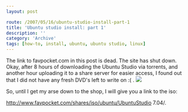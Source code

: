 ```yaml
---
layout: post

route: /2007/05/16/ubuntu-studio-install-part-1
title: 'Ubuntu studio install: part 1'
description: ''
category: 'Archive'
tags: [how-to, install, ubuntu, ubuntu studio, linux]
---
```


<div class="alert alert-warning" role="alert"><span class="glyphicon glyphicon-warning-sign"></span>The link to favpocket.com in this post is dead. The site has shut down.</div>
Okay, after 8 hours of downloading the Ubuntu Studio via torrents, and another hour uploading it to a share server for easier access, I found out that I did not have any fresh DVD's left to write on :( .

<img src="/img/blog/imga22ebea86c37fcb440ac1dc8890221c9.jpg" class="img-responsive img-rounded img-thumbnail"/>

So, until I get my arse down to the shop, I will give you a link to the iso:

<a class="ph" target="_blank" rel="noopener noreferrer" href="http://www.favpocket.com/shares/iso/ubuntu/UbuntuStudio%207.04/">http://www.favpocket.com/shares/iso/ubuntu/UbuntuStudio
7.04/</a>.
